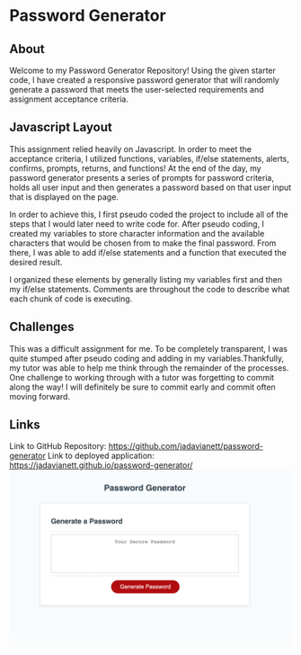 # Password Generator 

## About 
Welcome to my Password Generator Repository! Using the given starter code, I have created a responsive password generator that will randomly generate a password that meets the user-selected requirements and assignment acceptance criteria. 

## Javascript Layout
This assignment relied heavily on Javascript. In order to meet the acceptance criteria, I utilized functions, variables, if/else statements, alerts, confirms, prompts, returns, and functions! At the end of the day, my password generator presents a series of prompts for password criteria, holds all user input and then generates a password based on that user input that is displayed on the page. 

In order to achieve this, I first pseudo coded the project to include all of the steps that I would later need to write code for. After pseudo coding, I created my variables to store character information and the available characters that would be chosen from to make the final password. From there, I was able to add if/else statements and a function that executed the desired result. 

I organized these elements by generally listing my variables first and then my if/else statements. Comments are throughout the code to describe what each chunk of code is executing. 

## Challenges
This was a difficult assignment for me. To be completely transparent, I was quite stumped after pseudo coding and adding in my variables.Thankfully, my tutor was able to help me think through the remainder of the processes. One challenge to working through with a tutor was forgetting to commit along the way! I will definitely be sure to commit early and commit often moving forward. 

## Links 
Link to GitHub Repository: https://github.com/jadavianett/password-generator
Link to deployed application: https://jadavianett.github.io/password-generator/
![alt text](home.png "Password generator")

